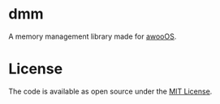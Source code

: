 # dmm

A memory management library made for
[awooOS](https://github.com/awooos/awooos).

# License

The code is available as open source under the [MIT
License](https://github.com/awoos/dmm/raw/master/LICENSE.txt).
